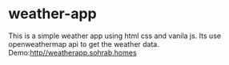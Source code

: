 # weather-app
This is a simple weather app using html css and vanila js. Its use openweathermap api to get the weather data.
Demo:[http//weatherapp.sohrab.homes](http://weatherapp.sohrab.homes/)
